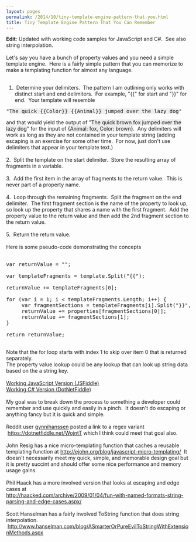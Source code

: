 ```yaml
---
layout: pages
permalink: /2014/10/tiny-template-engine-pattern-that-you.html
title: Tiny Template Engine Pattern That You Can Remember
---
```

<b>Edit</b>: Updated with working code samples for JavaScript and C#. &nbsp;See also string interpolation.<br />
<br />
Let's say you have a bunch of property values and you need a simple template engine. &nbsp;Here is a fairly simple pattern that you can memorize to make a templating function for almost any language.<br />
<br />
1. &nbsp;Determine your delimiters. &nbsp;The pattern I am outlining only works with distinct start and end delimiters. &nbsp;For example, "{{" for start and "}}" for end. &nbsp;Your template will resemble <br />
<pre>"<span style="background-color: #eeeeee;">The quick {{Color}} {{Animal}} jumped over the lazy dog</span>"</pre>
and that would yield the output of "<span style="background-color: #eeeeee;">The quick brown fox jumped over the lazy dog</span>" for the input of <span style="background-color: #eeeeee;">{Animal: fox, Color: brown}</span>.  &nbsp;Any delimiters will work as long as they are not contained in your template string (adding escaping is an exercise for some other time. &nbsp;For now, just don't use delimiters that appear in your template text.)<br />
<br />
2. &nbsp;Split the template on the start delimiter. &nbsp;Store the resulting array of fragments in a variable.<br />
<br />
3. &nbsp;Add the first item in the array of fragments to the return value. &nbsp;This is never part of a property name.<br />
<br />
4. &nbsp;Loop through the remaining fragments. &nbsp;Split the fragment on the end delimiter. &nbsp;The first fragment section is the name of the property to look up, so look up the property that shares a name with the first fragment. &nbsp;Add the property value to the return value and then add the 2nd fragment section to the return value.<br />
<br />
5. &nbsp;Return the return value.<br />
<br />
Here is some pseudo-code demonstrating the concepts<br />
<br />
<pre>var returnValue = "";

var templateFragments = template.Split("{{");

returnValue&nbsp;+= templateFragments[0];

for (var i = 1; i &lt; templateFragments.Length; i++) {
&nbsp; &nbsp; &nbsp;var fragmentSections = templateFragments[i].Split("}}", 2);
&nbsp; &nbsp; &nbsp;returnValue&nbsp;+= properties[fragmentSections[0]];
&nbsp; &nbsp; &nbsp;returnValue&nbsp;+= fragmentSections[1];
}

return returnValue;
</pre>
<br />
Note that the for loop starts with index 1 to skip over item 0 that is returned separately.
<br />
The property value lookup could be any lookup that can look up string data based on the a string key.<br />
<br />
<a href="http://jsfiddle.net/rg42apuh/">Working JavaScript Version (JSFiddle)</a><br />
<a href="https://dotnetfiddle.net/KOZdLf">Working C# Version (DotNetFiddle)</a><br />
<br />
My goal was to break down the process to something a developer could remember and use quickly and easily in a pinch. &nbsp;It doesn't do escaping or anything fancy but it is quick and simple.<br />
<br />
Reddit user <a href="http://www.reddit.com/user/gynnihanssen">gynnihanssen</a> posted a link to a regex variant &nbsp;<a href="https://dotnetfiddle.net/WojntT">https://dotnetfiddle.net/WojntT</a>&nbsp;which I think could meet that goal also.<br />
<br />
John Resig has a nice micro-templating function that caches a reusable templating function at <a href="http://ejohn.org/blog/javascript-micro-templating/">http://ejohn.org/blog/javascript-micro-templating/</a>&nbsp; It doesn't necessarily meet my quick, simple, and memorable design goal but it is pretty succint and should offer some nice performance and memory usage gains.<br />
<br />
Phil Haack has a more involved version that looks at escaping and edge cases at<br />
<a href="http://haacked.com/archive/2009/01/04/fun-with-named-formats-string-parsing-and-edge-cases.aspx/">http://haacked.com/archive/2009/01/04/fun-with-named-formats-string-parsing-and-edge-cases.aspx/</a><br />
<br />
Scott Hanselman has a fairly involved ToString function that does string interpolation. &nbsp;<a href="http://www.hanselman.com/blog/ASmarterOrPureEvilToStringWithExtensionMethods.aspx">http://www.hanselman.com/blog/ASmarterOrPureEvilToStringWithExtensionMethods.aspx</a><br />
